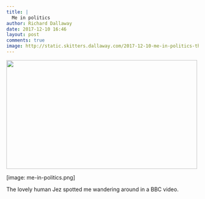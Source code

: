 ```yaml
---
title: |
  Me in politics
author: Richard Dallaway
date: 2017-12-10 16:46
layout: post
comments: true
image: http://static.skitters.dallaway.com/2017-12-10-me-in-politics-thumb-1-me-in-politics.png
---
```


<div>
        <a href="http://static.skitters.dallaway.com/2017-12-10-me-in-politics-fullsize-1-me-in-politics.png">
          <img src="http://static.skitters.dallaway.com/2017-12-10-me-in-politics-thumb-1-me-in-politics.png" width="500" height="285"/>
        </a>
      </div>

[image: me-in-politics.png]

The lovely human Jez spotted me wandering around in a BBC video.
  
      